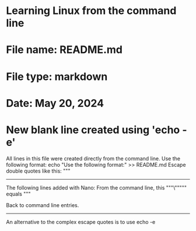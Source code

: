 # Learning Linux from the command line
# File name: README.md
# File type: markdown
# Date: May 20, 2024

# New blank line created using 'echo -e'
All lines in this file were created directly from the command line.
Use the following format:
echo "Use the following format:" >> README.md
Escape double quotes like this: "\""

*******************************************************************
The following lines added with Nano:
From the command line, this ""\"\\""\"\"" equals "\""

Back to command line entries.
*******************************************************************

An alternative to the complex escape quotes is to use echo -e
